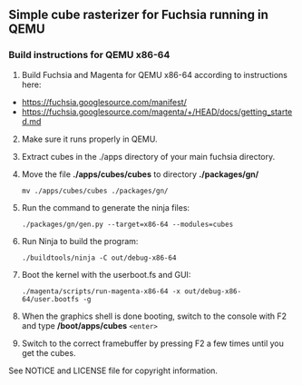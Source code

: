 ## Simple cube rasterizer for Fuchsia running in QEMU

### Build instructions for QEMU x86-64

1. Build Fuchsia and Magenta for QEMU x86-64 according to instructions here:
  - https://fuchsia.googlesource.com/manifest/
  - https://fuchsia.googlesource.com/magenta/+/HEAD/docs/getting_started.md

2. Make sure it runs properly in QEMU.

3. Extract cubes in the ./apps directory of your main fuchsia directory.

4. Move the file **./apps/cubes/cubes** to directory **./packages/gn/**

    `mv ./apps/cubes/cubes ./packages/gn/`


5. Run the command to generate the ninja files:

    `./packages/gn/gen.py --target=x86-64 --modules=cubes`

6. Run Ninja to build the program:

    `./buildtools/ninja -C out/debug-x86-64`

7. Boot the kernel with the userboot.fs and GUI:
 
    `./magenta/scripts/run-magenta-x86-64 -x out/debug-x86-64/user.bootfs -g`

8. When the graphics shell is done booting, switch to the console with F2 and type **/boot/apps/cubes** `<enter>`

9. Switch to the correct framebuffer by pressing F2 a few times until you get the cubes.
 



See NOTICE and LICENSE file for copyright information.
